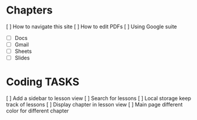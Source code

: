 # Chapters

[ ] How to navigate this site
[ ] How to edit PDFs
[ ] Using Google suite

-   [ ] Docs
-   [ ] Gmail
-   [ ] Sheets
-   [ ] Slides

# Coding TASKS

[ ] Add a sidebar to lesson view
[ ] Search for lessons
[ ] Local storage keep track of lessons
[ ] Display chapter in lesson view
[ ] Main page different color for different chapter
